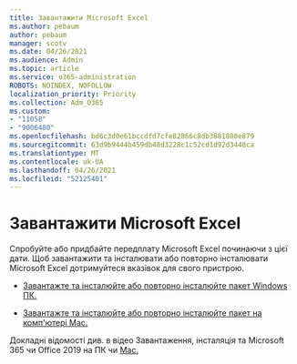 ```yaml
---
title: Завантажити Microsoft Excel
ms.author: pebaum
author: pebaum
manager: scotv
ms.date: 04/26/2021
ms.audience: Admin
ms.topic: article
ms.service: o365-administration
ROBOTS: NOINDEX, NOFOLLOW
localization_priority: Priority
ms.collection: Adm_O365
ms.custom:
- "11058"
- "9006480"
ms.openlocfilehash: bd6c3d0e61bccdfd7cfe82866c8db3881800e879
ms.sourcegitcommit: 63d9b9444b459db48d3228c1c52cd1d92d3448ca
ms.translationtype: MT
ms.contentlocale: uk-UA
ms.lasthandoff: 04/26/2021
ms.locfileid: "52125401"
---
```

# <a name="download-microsoft-excel"></a>Завантажити Microsoft Excel

Спробуйте або придбайте передплату Microsoft Excel починаючи з цієї дати. Щоб завантажити та інсталювати або повторно інсталювати Microsoft Excel дотримуйтеся вказівок для свого пристрою. 

- [Завантажте та інсталюйте або повторно інсталюйте пакет Windows ПК.](https://support.microsoft.com/office/download-and-install-or-reinstall-microsoft-365-or-office-2019-on-a-pc-or-mac-4414eaaf-0478-48be-9c42-23adc4716658?ui=en-us&rs=en-us&ad=us#InstallSteps=Install_on_a_PC) 

- [Завантажте та інсталюйте або повторно інсталюйте пакет на комп'ютері Mac.](https://support.microsoft.com/office/download-and-install-or-reinstall-microsoft-365-or-office-2019-on-a-pc-or-mac-4414eaaf-0478-48be-9c42-23adc4716658?ui=en-us&rs=en-us&ad=us#InstallSteps=Install_on_a_Mac) 

Докладні відомості див. в відео Завантаження, інсталяція та Microsoft 365 чи Office 2019 на ПК чи [Mac.](https://support.microsoft.com/office/download-and-install-or-reinstall-microsoft-365-or-office-2019-on-a-pc-or-mac-4414eaaf-0478-48be-9c42-23adc4716658?ui=en-us&rs=en-us&ad=us#InstallSteps=need_help) 